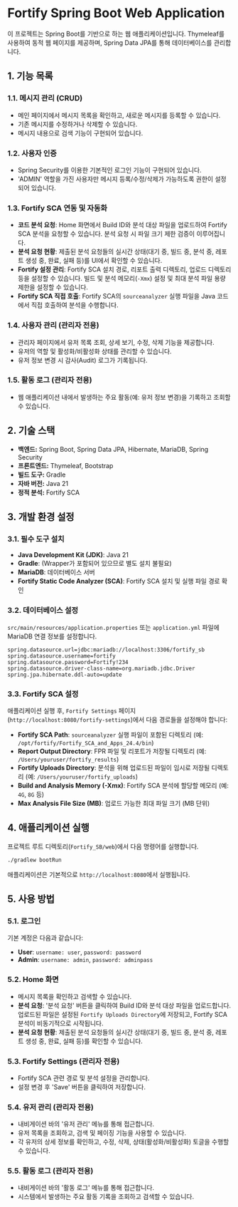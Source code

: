 # Fortify Spring Boot Web Application

이 프로젝트는 Spring Boot를 기반으로 하는 웹 애플리케이션입니다. Thymeleaf를 사용하여 동적 웹 페이지를 제공하며, Spring Data JPA를 통해 데이터베이스를 관리합니다.

## 1. 기능 목록

### 1.1. 메시지 관리 (CRUD)
- 메인 페이지에서 메시지 목록을 확인하고, 새로운 메시지를 등록할 수 있습니다.
- 기존 메시지를 수정하거나 삭제할 수 있습니다.
- 메시지 내용으로 검색 기능이 구현되어 있습니다.

### 1.2. 사용자 인증
- Spring Security를 이용한 기본적인 로그인 기능이 구현되어 있습니다.
- 'ADMIN' 역할을 가진 사용자만 메시지 등록/수정/삭제가 가능하도록 권한이 설정되어 있습니다.

### 1.3. Fortify SCA 연동 및 자동화
- **코드 분석 요청**: Home 화면에서 Build ID와 분석 대상 파일을 업로드하여 Fortify SCA 분석을 요청할 수 있습니다. 분석 요청 시 파일 크기 제한 검증이 이루어집니다.
- **분석 요청 현황**: 제출된 분석 요청들의 실시간 상태(대기 중, 빌드 중, 분석 중, 레포트 생성 중, 완료, 실패 등)를 UI에서 확인할 수 있습니다.
- **Fortify 설정 관리**: Fortify SCA 설치 경로, 리포트 출력 디렉토리, 업로드 디렉토리 등을 설정할 수 있습니다. 빌드 및 분석 메모리(`-Xmx`) 설정 및 최대 분석 파일 용량 제한을 설정할 수 있습니다.
- **Fortify SCA 직접 호출**: Fortify SCA의 `sourceanalyzer` 실행 파일을 Java 코드에서 직접 호출하여 분석을 수행합니다.

### 1.4. 사용자 관리 (관리자 전용)
- 관리자 페이지에서 유저 목록 조회, 상세 보기, 수정, 삭제 기능을 제공합니다.
- 유저의 역할 및 활성화/비활성화 상태를 관리할 수 있습니다.
- 유저 정보 변경 시 감사(Audit) 로그가 기록됩니다.

### 1.5. 활동 로그 (관리자 전용)
- 웹 애플리케이션 내에서 발생하는 주요 활동(예: 유저 정보 변경)을 기록하고 조회할 수 있습니다.

## 2. 기술 스택

- **백엔드:** Spring Boot, Spring Data JPA, Hibernate, MariaDB, Spring Security
- **프론트엔드:** Thymeleaf, Bootstrap
- **빌드 도구:** Gradle
- **자바 버전:** Java 21
- **정적 분석:** Fortify SCA

## 3. 개발 환경 설정

### 3.1. 필수 도구 설치

*   **Java Development Kit (JDK)**: Java 21
*   **Gradle**: (Wrapper가 포함되어 있으므로 별도 설치 불필요)
*   **MariaDB**: 데이터베이스 서버
*   **Fortify Static Code Analyzer (SCA)**: Fortify SCA 설치 및 실행 파일 경로 확인

### 3.2. 데이터베이스 설정

`src/main/resources/application.properties` 또는 `application.yml` 파일에 MariaDB 연결 정보를 설정합니다.

```properties
spring.datasource.url=jdbc:mariadb://localhost:3306/fortify_sb
spring.datasource.username=fortify
spring.datasource.password=Fortify!234
spring.datasource.driver-class-name=org.mariadb.jdbc.Driver
spring.jpa.hibernate.ddl-auto=update
```

### 3.3. Fortify SCA 설정

애플리케이션 실행 후, `Fortify Settings` 페이지(`http://localhost:8080/fortify-settings`)에서 다음 경로들을 설정해야 합니다:

*   **Fortify SCA Path**: `sourceanalyzer` 실행 파일이 포함된 디렉토리 (예: `/opt/fortify/Fortify_SCA_and_Apps_24.4/bin`)
*   **Report Output Directory**: FPR 파일 및 리포트가 저장될 디렉토리 (예: `/Users/youruser/fortify_results`)
*   **Fortify Uploads Directory**: 분석을 위해 업로드된 파일이 임시로 저장될 디렉토리 (예: `/Users/youruser/fortify_uploads`)
*   **Build and Analysis Memory (-Xmx)**: Fortify SCA 분석에 할당할 메모리 (예: `4G`, `8G` 등)
*   **Max Analysis File Size (MB)**: 업로드 가능한 최대 파일 크기 (MB 단위)

## 4. 애플리케이션 실행

프로젝트 루트 디렉토리(`Fortify_SB/web`)에서 다음 명령어를 실행합니다.

```bash
./gradlew bootRun
```

애플리케이션은 기본적으로 `http://localhost:8080`에서 실행됩니다.

## 5. 사용 방법

### 5.1. 로그인

기본 계정은 다음과 같습니다:

*   **User**: `username: user`, `password: password`
*   **Admin**: `username: admin`, `password: adminpass`

### 5.2. Home 화면

*   메시지 목록을 확인하고 검색할 수 있습니다.
*   **분석 요청**: '분석 요청' 버튼을 클릭하여 Build ID와 분석 대상 파일을 업로드합니다. 업로드된 파일은 설정된 `Fortify Uploads Directory`에 저장되고, Fortify SCA 분석이 비동기적으로 시작됩니다.
*   **분석 요청 현황**: 제출된 분석 요청들의 실시간 상태(대기 중, 빌드 중, 분석 중, 레포트 생성 중, 완료, 실패 등)를 확인할 수 있습니다.

### 5.3. Fortify Settings (관리자 전용)

*   Fortify SCA 관련 경로 및 분석 설정을 관리합니다.
*   설정 변경 후 'Save' 버튼을 클릭하여 저장합니다.

### 5.4. 유저 관리 (관리자 전용)

*   내비게이션 바의 '유저 관리' 메뉴를 통해 접근합니다.
*   유저 목록을 조회하고, 검색 및 페이징 기능을 사용할 수 있습니다.
*   각 유저의 상세 정보를 확인하고, 수정, 삭제, 상태(활성화/비활성화) 토글을 수행할 수 있습니다.

### 5.5. 활동 로그 (관리자 전용)

*   내비게이션 바의 '활동 로그' 메뉴를 통해 접근합니다.
*   시스템에서 발생하는 주요 활동 기록을 조회하고 검색할 수 있습니다.